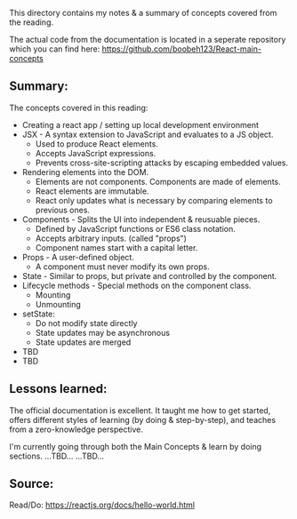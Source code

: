 This directory contains my notes & a summary of concepts covered from the reading.

The actual code from the documentation is located in a seperate repository which you can find here: https://github.com/boobeh123/React-main-concepts

## Summary:
The concepts covered in this reading: 

* Creating a react app / setting up local development environment
* JSX - A syntax extension to JavaScript and evaluates to a JS object.
    * Used to produce React elements.
    * Accepts JavaScript expressions.
    * Prevents cross-site-scripting attacks by escaping embedded values.
* Rendering elements into the DOM.
    * Elements are not components. Components are made of elements.
    * React elements are immutable.
    * React only updates what is necessary by comparing elements to previous ones.
* Components - Splits the UI into independent & reusuable pieces.
    * Defined by JavaScript functions or ES6 class notation.
    * Accepts arbitrary inputs. (called "props")
    * Component names start with a capital letter.
* Props - A user-defined object.
    * A component must never modify its own props.
* State - Similar to props, but private and controlled by the component.
* Lifecycle methods - Special methods on the component class.
    * Mounting
    * Unmounting
* setState:
    * Do not modify state directly
    * State updates may be asynchronous
    * State updates are merged
* TBD
* TBD

## Lessons learned:
The official documentation is excellent. It taught me how to get started, offers different styles of learning (by doing & step-by-step), and teaches from a zero-knowledge perspective. 

I'm currently going through both the Main Concepts & learn by doing sections. 
...TBD...
...TBD...

## Source:
Read/Do: https://reactjs.org/docs/hello-world.html